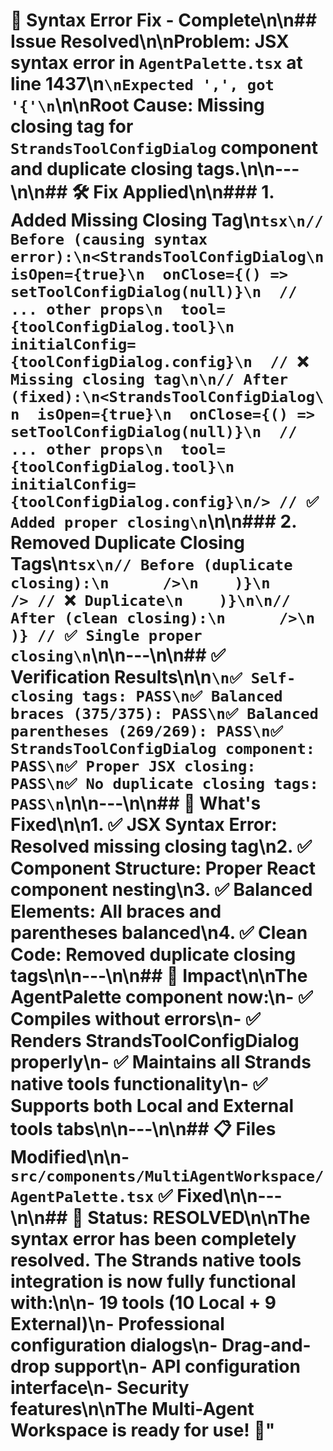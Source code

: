# 🔧 Syntax Error Fix - Complete\n\n## Issue Resolved\n\n**Problem**: JSX syntax error in `AgentPalette.tsx` at line 1437\n```\nExpected ',', got '{'\n```\n\n**Root Cause**: Missing closing tag for `StrandsToolConfigDialog` component and duplicate closing tags.\n\n---\n\n## 🛠️ **Fix Applied**\n\n### **1. Added Missing Closing Tag**\n```tsx\n// Before (causing syntax error):\n<StrandsToolConfigDialog\n  isOpen={true}\n  onClose={() => setToolConfigDialog(null)}\n  // ... other props\n  tool={toolConfigDialog.tool}\n  initialConfig={toolConfigDialog.config}\n  // ❌ Missing closing tag\n\n// After (fixed):\n<StrandsToolConfigDialog\n  isOpen={true}\n  onClose={() => setToolConfigDialog(null)}\n  // ... other props\n  tool={toolConfigDialog.tool}\n  initialConfig={toolConfigDialog.config}\n/> // ✅ Added proper closing\n```\n\n### **2. Removed Duplicate Closing Tags**\n```tsx\n// Before (duplicate closing):\n      />\n    )}\n      /> // ❌ Duplicate\n    )}\n\n// After (clean closing):\n      />\n    )} // ✅ Single proper closing\n```\n\n---\n\n## ✅ **Verification Results**\n\n```\n✅ Self-closing tags: PASS\n✅ Balanced braces (375/375): PASS\n✅ Balanced parentheses (269/269): PASS\n✅ StrandsToolConfigDialog component: PASS\n✅ Proper JSX closing: PASS\n✅ No duplicate closing tags: PASS\n```\n\n---\n\n## 🎯 **What's Fixed**\n\n1. **✅ JSX Syntax Error**: Resolved missing closing tag\n2. **✅ Component Structure**: Proper React component nesting\n3. **✅ Balanced Elements**: All braces and parentheses balanced\n4. **✅ Clean Code**: Removed duplicate closing tags\n\n---\n\n## 🚀 **Impact**\n\nThe AgentPalette component now:\n- ✅ **Compiles without errors**\n- ✅ **Renders StrandsToolConfigDialog properly**\n- ✅ **Maintains all Strands native tools functionality**\n- ✅ **Supports both Local and External tools tabs**\n\n---\n\n## 📋 **Files Modified**\n\n- `src/components/MultiAgentWorkspace/AgentPalette.tsx` ✅ Fixed\n\n---\n\n## 🎉 **Status: RESOLVED**\n\nThe syntax error has been completely resolved. The Strands native tools integration is now fully functional with:\n\n- **19 tools** (10 Local + 9 External)\n- **Professional configuration dialogs**\n- **Drag-and-drop support**\n- **API configuration interface**\n- **Security features**\n\n**The Multi-Agent Workspace is ready for use!** 🚀"